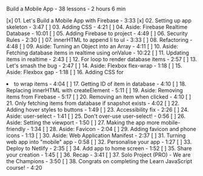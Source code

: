 Build a Mobile App - 38 lessons - 2 hours 6 min

[x] 01. Let's Build a Mobile App with Firebase - 3:33
[x] 02. Setting up app skeleton - 3:47
[ ] 03. Adding CSS - 4:21
[ ] 04. Aside: Firebase Realtime Database - 10:01
[ ] 05. Adding Firebase to project - 4:49
[ ] 06. Security Rules - 2:30
[ ] 07. innerHTML to append li to ul - 3:33
[ ] 08. Refactoring - 4:48
[ ] 09. Aside: Turning an Object into an Array - 4:11
[ ] 10. Aside: Fetching database items in realtime using onValue - 10:22
[ ] 11. Updating items in realtime - 2:43
[ ] 12. For loop to render database items - 2:57
[ ] 13. Let's smash the bug - 2:47
[ ] 14. Aside: Flexbox flex-wrap - 1:18
[ ] 15. Aside: Flexbox gap - 1:18
[ ] 16. Adding CSS for <li> to wrap items - 4:04
[ ] 17. Getting ID of item in database - 4:10
[ ] 18. Replacing innerHTML with createElement - 5:11
[ ] 19. Aside: Removing items from Firebase - 5:17
[ ] 20. Removing an item when clicked - 4:10
[ ] 21. Only fetching items from database if snapshot exists - 4:02
[ ] 22. Adding hover styles to buttons - 1:49
[ ] 23. Accessibility fix - 2:26
[ ] 24. Aside: user-select - 1:41
[ ] 25. Don't over-use user-select! - 0:56
[ ] 26. Aside: Setting the viewport - 1:50
[ ] 27. Making the app more mobile-friendly - 1:34
[ ] 28. Aside: Favicon - 2:04
[ ] 29. Adding favicon and phone icons - 1:13
[ ] 30. Aside: Web Application Manifest - 2:37
[ ] 31. Turning web app into "mobile" app - 0:58
[ ] 32. Personalise your app - 1:27
[ ] 33. Deploy to Netlify - 2:35
[ ] 34. Add app to home screen - 1:52
[ ] 35. Share your creation - 1:45
[ ] 36. Recap - 3:41
[ ] 37. Solo Project (PRO) - We are the Champions - 3:50
[ ] 38. Congrats on completing the Learn JavaScript course! - 4:20